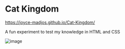 # Cat Kingdom

https://joyce-madjos.github.io/Cat-Kingdom/

A fun experiment to test my knowledge in HTML and CSS

![image](https://user-images.githubusercontent.com/111858908/227217803-bf22da8b-e5f1-4df8-85f0-eb9667313b82.png)

